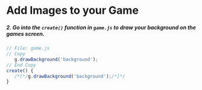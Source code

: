 # Add Images to your Game

##### 2. Go into the `create()` _function_ in `game.js` to draw your background on the games screen.

```javascript
// File: game.js
// Copy
   g.drawBackground('background');
// End Copy
create() {
   /*[*/g.drawBackground('background');/*]*/
}
```